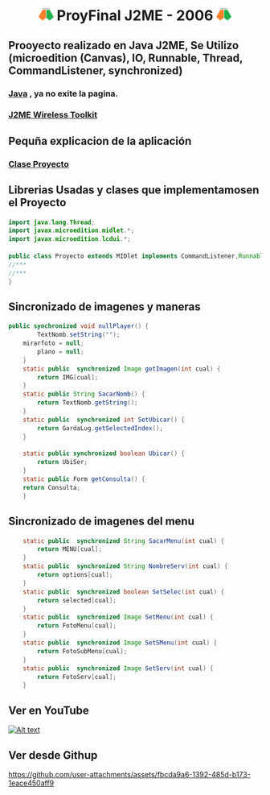 <h1 align="center"> <img src="https://github.com/RicharMareno/WebAPiJavaMongoDB/blob/main/LogoSiwat.svg" width=30> ProyFinal J2ME - 2006 <img src="https://github.com/RicharMareno/WebAPiJavaMongoDB/blob/main/LogoSiwat.svg" width=30></h1>

## Prooyecto realizado en Java J2ME, Se Utilizo (microedition (Canvas), IO, Runnable, Thread,  CommandListener, synchronized) 
### [Java](http://www.eclipse.org/platform) , ya no exite la pagina.
### [J2ME Wireless Toolkit](https://jcp.org/en/jsr/summary?id=j2me)
##
## Pequña explicacion de la aplicación
### [Clase Proyecto](https://github.com/REMSFALCOR/ProyFinal/blob/main/src/Proyecto/Proyecto.java)  
## Librerias Usadas y clases que implementamosen el Proyecto
``` java
import java.lang.Thread; 
import javax.microedition.midlet.*;
import javax.microedition.lcdui.*;

public class Proyecto extends MIDlet implements CommandListener,Runnable {
//***
//***
}
```
## Sincronizado de imagenes y maneras
``` java
public synchronized void nullPlayer() {	
		TextNomb.setString("");
	mirarfoto = null;   
		plano = null;						 	
    }	
	static public  synchronized Image getImagen(int cual) {		
		return IMG[cual];
    }			
	static public String SacarNomb() {		
		return TextNomb.getString();
    } 
	static public  synchronized int SetUbicar() {		
		return GardaLug.getSelectedIndex();
    } 
		
	static public synchronized boolean Ubicar() {		
		return UbiSer;
    }
	static public Form getConsulta() {
	return Consulta;
	}
```
## Sincronizado de imagenes del menu
``` java
	static public  synchronized String SacarMenu(int cual) {		
		return MENU[cual];
    }	
	static public  synchronized String NombreServ(int cual) {		
		return options[cual];
    }	
	static public  synchronized boolean SetSelec(int cual) {		
		return selected[cual];
    } 	
	static public  synchronized Image SetMenu(int cual) {				
		return FotoMenu[cual];
	}	         
	static public  synchronized Image SetSMenu(int cual) {				
		return FotoSubMenu[cual];
	}		
	static public  synchronized Image SetServ(int cual) {		
		return FotoServ[cual];
    } 
```

## Ver en YouTube
 [![Alt text](https://img.youtube.com/vi/nVrzoEYSTFA/0.jpg)](https://www.youtube.com/watch?v=nVrzoEYSTFA)

## Ver desde Githup 
https://github.com/user-attachments/assets/fbcda9a6-1392-485d-b173-1eace450aff9



